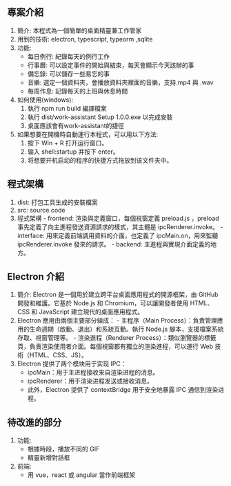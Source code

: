 ## 專案介紹
   1. 簡介: 本程式為一個簡單的桌面精靈兼工作管家
   2. 用到的技術: electron, typescript, typeorm ,sqlite
   3. 功能:
      - 每日例行: 紀錄每天的例行工作
      - 行事曆: 可以設定事件的開始與結束，每天會顯示今天該辦的事
      - 備忘錄: 可以儲存一些易忘的事
      - 音樂: 選定一個資料夾，會播放資料夾裡面的音樂，支持.mp4 與 .wav
      - 每周作息: 記錄每天的上班與休息時間
   4. 如何使用(windows): 
      1. 執行 npm run build 編譯檔案
      2. 執行 dist/work-assistant Setup 1.0.0.exe 以完成安裝
      3. 桌面應該會有work-assistant的捷徑
   5. 如果想要在開機時自動運行本程式，可以用以下方法:
      1. 按下 Win + R 打开运行窗口。
      2. 输入 shell:startup 并按下 enter。
      3. 将想要开机启动的程序的快捷方式拖放到该文件夹中。

## 程式架構
   1. dist: 打包工具生成的安裝檔案
   2. src: source code
   3.  程式架構
      -  frontend: 渲染與定義窗口，每個視窗定義 preload.js ，preload事先定義了向主進程發送資源請求的樣式，其主體是 ipcRenderer.invoke。
      -  interface: 用來定義前端調用資料的介面，也定義了 ipcMain.on，用來監聽 ipcRenderer.invoke 發來的請求。
      -  backend: 主進程與實現介面定義的地方。

## Electron 介紹
   1.  簡介: Electron 是一個用於建立跨平台桌面應用程式的開源框架，由 GitHub 開發和維護。它基於 Node.js 和 Chromium，可以讓開發者使用 HTML、CSS 和 JavaScript 建立現代的桌面應用程式。
   2.  Electron 應用由兩個主要部分組成：
      - 主程序（Main Process）：負責管理應用的生命週期（啟動、退出）和系統互動。執行 Node.js 腳本，支援檔案系統存取、視窗管理等。
      - 渲染進程（Renderer Process）：類似瀏覽器的標籤頁，負責渲染使用者介面。每個視窗都有獨立的渲染進程，可以運行 Web 技術（HTML、CSS、JS）。
   3. Electron 提供了两个模块用于实现 IPC：
      - ipcMain：用于主进程接收来自渲染进程的消息。
      - ipcRenderer：用于渲染进程发送或接收消息。
      - 此外，Electron 提供了 contextBridge 用于安全地暴露 IPC 通信到渲染进程。
      
## 待改進的部分
   1. 功能:
      + 根據時段，播放不同的 GIF
      + 精靈新增對話框
   2. 前端:
      + 用 vue，react 或 angular 當作前端框架
